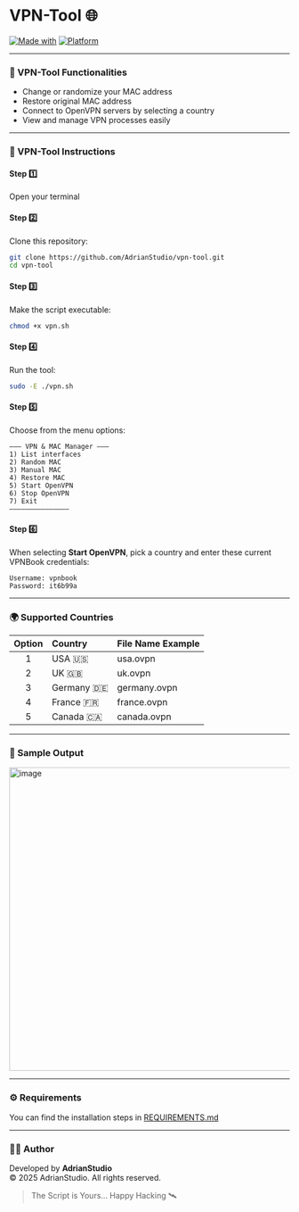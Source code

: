 # VPN-Tool 🌐
[![Made with](https://img.shields.io/badge/Made%20with-Bash-blue?style=for-the-badge)](https://www.gnu.org/software/bash/)
[![Platform](https://img.shields.io/badge/Platform-Kali%20Linux-orange?style=for-the-badge)](https://www.kali.org/)

---

### 🧰 VPN-Tool Functionalities
- Change or randomize your MAC address  
- Restore original MAC address  
- Connect to OpenVPN servers by selecting a country  
- View and manage VPN processes easily  

---

### 🧠 VPN-Tool Instructions

#### Step 1️⃣  
Open your terminal  

#### Step 2️⃣  
Clone this repository:
```bash
git clone https://github.com/AdrianStudio/vpn-tool.git
cd vpn-tool
```

#### Step 3️⃣  
Make the script executable:
```bash
chmod +x vpn.sh
```

#### Step 4️⃣  
Run the tool:
```bash
sudo -E ./vpn.sh
```

#### Step 5️⃣  
Choose from the menu options:
```
——— VPN & MAC Manager ———
1) List interfaces
2) Random MAC
3) Manual MAC
4) Restore MAC
5) Start OpenVPN
6) Stop OpenVPN
7) Exit
———————————————
```

#### Step 6️⃣  
When selecting **Start OpenVPN**, pick a country and enter these current VPNBook credentials:  
```
Username: vpnbook
Password: it6b99a
```

---

### 🌍 Supported Countries
| Option | Country  | File Name Example |
|:------:|:----------|:------------------|
| 1 | USA 🇺🇸 | usa.ovpn |
| 2 | UK 🇬🇧 | uk.ovpn |
| 3 | Germany 🇩🇪 | germany.ovpn |
| 4 | France 🇫🇷 | france.ovpn |
| 5 | Canada 🇨🇦 | canada.ovpn |

---

### 🧩 Sample Output

<img width="859" height="544" alt="image" src="https://github.com/user-attachments/assets/522b67c4-fd13-4a44-aae9-55951c50e466" />

---

### ⚙️ Requirements
You can find the installation steps in [REQUIREMENTS.md](./REQUIREMENTS.md)

---

### 🧑‍💻 Author
Developed by **AdrianStudio**  
© 2025 AdrianStudio. All rights reserved.  

> The Script is Yours... Happy Hacking 🛰️
